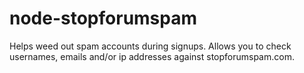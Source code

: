 node-stopforumspam
==================

Helps weed out spam accounts during signups.  Allows you to check usernames, emails and/or ip addresses against stopforumspam.com.
